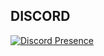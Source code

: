 ## DISCORD
[![Discord Presence](https://lanyard-profile-readme.vercel.app/api/1005921730918875177?theme=dark&bg=3732ff&animated=true&hideDiscrim=false&borderRadius=30px%&idleMessage=Probably20doing%20something%20else)](https://discord.com/users/1005921730918875177)
